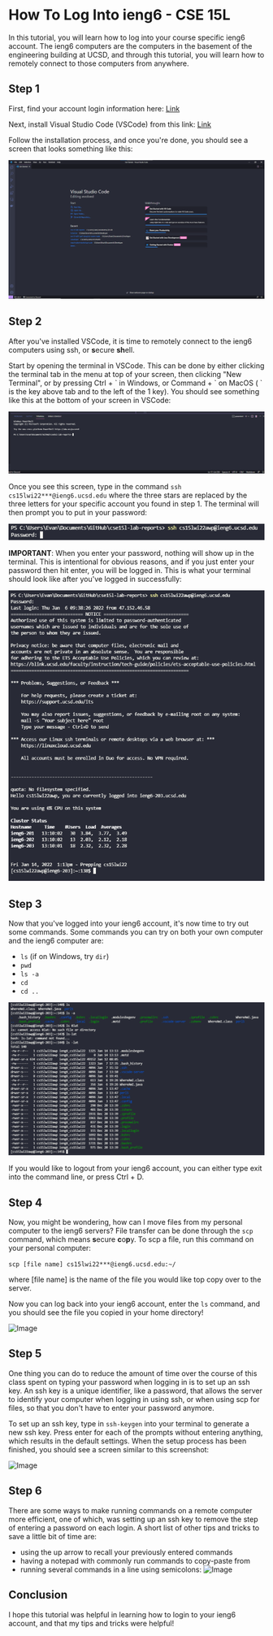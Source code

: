 # How To Log Into ieng6 - CSE 15L

In this tutorial, you will learn how to log into your course specific ieng6 account. The ieng6 computers are the computers in the basement of the engineering building at UCSD, and through this tutorial, you will learn how to remotely connect to those computers from anywhere. 

## Step 1
First, find your account login information here: [Link](https://sdacs.ucsd.edu/~icc/index.php)

Next, install Visual Studio Code (VSCode) from this link: [Link](https://code.visualstudio.com/download)

Follow the installation process, and once you're done, you should see a screen that looks something like this:

![Image](lab-1-screenshots/labscreenshot1.png)

## Step 2
After you've installed VSCode, it is time to remotely connect to the ieng6 computers using ssh, or **s**ecure **sh**ell.

Start by opening the terminal in VSCode. This can be done by either clicking the terminal tab in the menu at top of your screen, then clicking "New Terminal", or by pressing Ctrl + \` in Windows, or Command + \` on MacOS ( \` is the key above tab and to the left of the 1 key). You should see something like this at the bottom of your screen in VSCode: 

![Image](lab-1-screenshots/labscreenshot2.png)

Once you see this screen, type in the command `ssh cs15lwi22***@ieng6.ucsd.edu` where the three stars are replaced by the three letters for your specific account you found in step 1. The terminal will then prompt you to put in your password: 

![Image](lab-1-screenshots/labscreenshot3.png)

**IMPORTANT**: When you enter your password, nothing will show up in the terminal. This is intentional for obvious reasons, and if you just enter your password then hit enter, you will be logged in. This is what your terminal should look like after you've logged in successfully: 

![Image](lab-1-screenshots/labscreenshot4.png)

## Step 3

Now that you've logged into your ieng6 account, it's now time to try out some commands. Some commands you can try on both your own computer and the ieng6 computer are: 
* `ls` (if on Windows, try `dir`)
* `pwd`
* `ls -a`
* `cd`
* `cd ..`

![Image](lab-1-screenshots/labscreenshot5.png)

If you would like to logout from your ieng6 account, you can either type exit into the command line, or press Ctrl + D. 

## Step 4

Now, you might be wondering, how can I move files from my personal computer to the ieng6 servers? File transfer can be done through the `scp` command, which means **s**ecure **c**o**p**y. To scp a file, run this command on your personal computer:

```scp [file name] cs15lwi22***@ieng6.ucsd.edu:~/```

where [file name] is the name of the file you would like top copy over to the server. 

Now you can log back into your ieng6 account, enter the `ls` command, and you should see the file you copied in your home directory!

![Image](lab-1-screenshots/labscreenshot6.png)

## Step 5

One thing you can do to reduce the amount of time over the course of this class spent on typing your password when logging in is to set up an ssh key. An ssh key is a unique identifier, like a password, that allows the server to identify your computer when logging in using ssh, or when using scp for files, so that you don't have to enter your password anymore. 

To set up an ssh key, type in `ssh-keygen` into your terminal to generate a new ssh key. Press enter for each of the prompts without entering anything, which results in the default settings. When the setup process has been finished, you should see a screen similar to this screenshot: 

![Image](lab-1-screenshots/labscreenshot7.png)

## Step 6

There are some ways to make running commands on a remote computer more efficient, one of which, was setting up an ssh key to remove the step of entering a password on each login. A short list of other tips and tricks to save a little bit of time are: 

* using the up arrow to recall your previously entered commands
* having a notepad with commonly run commands to copy-paste from
* running several commands in a line using semicolons:
![Image](lab-1-screenshots/labscreenshot8.png)

## Conclusion

I hope this tutorial was helpful in learning how to login to your ieng6 account, and that my tips and tricks were helpful!